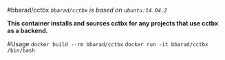 #bbarad/cctbx
*`bbarad/cctbx` is based on `ubuntu:14.04.2`*

**This container installs and sources cctbx for any projects that use cctbx as a backend.**

#Usage 
`docker build --rm bbarad/cctbx`
`docker run -it bbarad/cctbx /bin/bash`